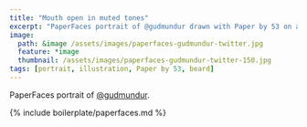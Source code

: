 ```yaml
---
title: "Mouth open in muted tones"
excerpt: "PaperFaces portrait of @gudmundur drawn with Paper by 53 on an iPad."
image: 
  path: &image /assets/images/paperfaces-gudmundur-twitter.jpg 
  feature: *image
  thumbnail: /assets/images/paperfaces-gudmundur-twitter-150.jpg
tags: [portrait, illustration, Paper by 53, beard]
---
```


PaperFaces portrait of [@gudmundur](http://twitter.com/gudmundur).

{% include boilerplate/paperfaces.md %}
